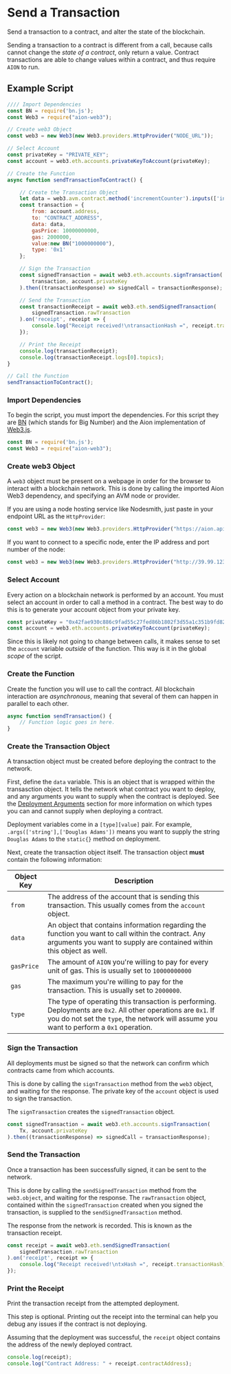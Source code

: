 # Send a Transaction

Send a transaction to a contract, and alter the state of the blockchain.

Sending a transaction to a contract is different from a call, because calls cannot change the _state of a contract_, only return a value. Contract transactions are able to change values within a contract, and thus require `AION` to run.

## Example Script

```javascript
//// Import Dependencies
const BN = require('bn.js');
const Web3 = require("aion-web3");

// Create web3 Object
const web3 = new Web3(new Web3.providers.HttpProvider("NODE_URL"));

// Select Account
const privateKey = "PRIVATE_KEY";
const account = web3.eth.accounts.privateKeyToAccount(privateKey);

// Create the Function
async function sendTransactionToContract() {

    // Create the Transaction Object
    let data = web3.avm.contract.method('incrementCounter').inputs(['int'],[7]).encode();
    const transaction = {
        from: account.address,
        to: "CONTRACT_ADDRESS",
        data: data,
        gasPrice: 10000000000,
        gas: 2000000,
        value:new BN("1000000000"),
        type: '0x1'
    };

    // Sign the Transaction
    const signedTransaction = await web3.eth.accounts.signTransaction(
        transaction, account.privateKey
    ).then((transactionResponse) => signedCall = transactionResponse);

    // Send the Transaction
    const transactionReceipt = await web3.eth.sendSignedTransaction( 
        signedTransaction.rawTransaction
    ).on('receipt', receipt => {
        console.log("Receipt received!\ntransactionHash =", receipt.transactionHash)
    });

    // Print the Receipt
    console.log(transactionReceipt);
    console.log(transactionReceipt.logs[0].topics);
}

// Call the Function
sendTransactionToContract();
```

### Import Dependencies

To begin the script, you must import the dependencies. For this script they are [BN](https://www.npmjs.com/package/bn.js) (which stands for Big Number) and the Aion implementation of [Web3.js](https://www.npmjs.com/package/aion-web3).

```javascript
const BN = require('bn.js');
const Web3 = require("aion-web3");
```

### Create web3 Object

A `web3` object must be present on a webpage in order for the browser to interact with a blockchain network. This is done by calling the imported Aion Web3 dependency, and specifying an AVM node or provider.

If you are using a node hosting service like Nodesmith, just paste in your endpoint URL as the `HttpProvider`:

```javascript
const web3 = new Web3(new Web3.providers.HttpProvider("https://aion.api.nodesmith.io/v1/avmtestnet/jsonrpc?apiKey=abcd1234..."));
```

If you want to connect to a specific node, enter the IP address and port number of the node:

```javascript
const web3 = new Web3(new Web3.providers.HttpProvider("http://39.99.123.225:8545"));
```

### Select Account

Every action on a blockchain network is performed by an account. You must select an account in order to call a method in a contract. The best way to do this is to generate your account object from your private key.

```javascript
const privateKey = "0x42fae930c886c9fad55c27fed86b1802f3d55a1c351b9fd827036b9ff9b3f25d36fa718770c7670ba4608f23d5131721f6de8e9459f4a14442854aad1dd15e0f";
const account = web3.eth.accounts.privateKeyToAccount(privateKey);
```

Since this is likely not going to change between calls, it makes sense to set the `account` variable _outside_ of the function. This way is it in the global _scope_ of the script.

### Create the Function

Create the function you will use to call the contract. All blockchain interaction are _asynchronous_, meaning that several of them can happen in parallel to each other.

```javascript
async function sendTransaction() {
    // Function logic goes in here.
}
```

### Create the Transaction Object

A transaction object must be created before deploying the contract to the network.

First, define the `data` variable. This is an object that is wrapped within the transasction object. It tells the network what contract you want to deploy, and any arguments you want to supply when the contract is deployed. See the [Deployment Arguments](/aion-virtual-machine/contract-fundamentals/deployment-arguments) section for more information on which types you can and cannot supply when deploying a contract.

Deployment variables come in a `[type][value]` pair. For example, `.args(['string'],['Douglas Adams'])` means you want to supply the string `Douglas Adams` to the `static{}` method on deployment.

Next, create the transaction object itself. The transaction object **must** contain the following information:

| Object Key | Description |
| ---------- | ----------- |
| `from` | The address of the account that is sending this transaction. This usually comes from the `account` object. |
| `data` | An object that contains information regarding the function you want to call within the contract. Any arguments you want to supply are contained within this object as well. |
| `gasPrice` | The amount of `AION` you're willing to pay for every unit of gas. This is usually set to `10000000000` |
| `gas` | The maximum you're willing to pay for the transaction. This is usually set to `2000000`. |
| `type` | The type of operating this transaction is performing. Deployments are `0x2`. All other operations are `0x1`. If you do not set the `type`, the network will assume you want to perform a `0x1` operation. |

### Sign the Transaction

All deployments must be signed so that the network can confirm which contracts came from which accounts.

This is done by calling the `signTransaction` method from the `web3` object, and waiting for the response. The private key of the `account` object is used to sign the transaction.

The `signTransaction` creates the `signedTransaction` object.

```javascript
const signedTransaction = await web3.eth.accounts.signTransaction(
    Tx, account.privateKey
).then((transactionResponse) => signedCall = transactionResponse);
```

### Send the Transaction

Once a transaction has been successfully signed, it can be sent to the network. 

This is done by calling the `sendSignedTransaction` method from the `web3.object`, and waiting for the response. The `rawTransaction` object, contained within the `signedTransaction` created when you signed the transaction, is supplied to the `sendSignedTransaction` method.

The response from the network is recorded. This is known as the transaction receipt.

```javascript
const receipt = await web3.eth.sendSignedTransaction(
    signedTransaction.rawTransaction
).on('receipt', receipt => {
    console.log("Receipt received!\ntxHash =", receipt.transactionHash)
});
```

### Print the Receipt

Print the transaction receipt from the attempted deployment.

This step is optional. Printing out the receipt into the terminal can help you debug any issues if the contract is not deploying.

Assuming that the deployment was successful, the `receipt` object contains the address of the newly deployed contract.

```javascript
console.log(receipt);
console.log("Contract Address: " + receipt.contractAddress);
```
